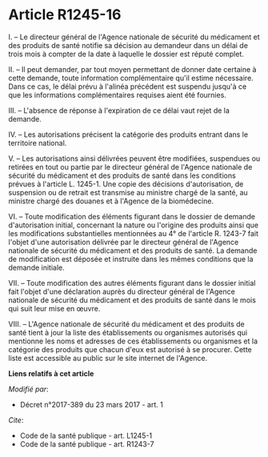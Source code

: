 # Article R1245-16

I. – Le directeur général de l'Agence nationale de sécurité du médicament et des produits de santé notifie sa décision au
demandeur dans un délai de trois mois à compter de la date à laquelle le dossier est réputé complet. 

II. – Il peut demander, par tout moyen permettant de donner date certaine à cette demande, toute information complémentaire
qu'il estime nécessaire. Dans ce cas, le délai prévu à l'alinéa précédent est suspendu jusqu'à ce que les informations
complémentaires requises aient été fournies. 

III. – L'absence de réponse à l'expiration de ce délai vaut rejet de la demande. 

IV. – Les autorisations précisent la catégorie des produits entrant dans le territoire national. 

V. – Les autorisations ainsi délivrées peuvent être modifiées, suspendues ou retirées en tout ou partie par le directeur
général de l'Agence nationale de sécurité du médicament et des produits de santé dans les conditions prévues à l'article L.
1245-1. Une copie des décisions d'autorisation, de suspension ou de retrait est transmise au ministre chargé de la santé, au
ministre chargé des douanes et à l'Agence de la biomédecine. 

VI. – Toute modification des éléments figurant dans le dossier de demande d'autorisation initial, concernant la nature ou
l'origine des produits ainsi que les modifications substantielles mentionnées au 4° de l'article R. 1243-7 fait l'objet d'une
autorisation délivrée par le directeur général de l'Agence nationale de sécurité du médicament et des produits de santé. La
demande de modification est déposée et instruite dans les mêmes conditions que la demande initiale. 

VII. – Toute modification des autres éléments figurant dans le dossier initial fait l'objet d'une déclaration auprès du
directeur général de l'Agence nationale de sécurité du médicament et des produits de santé dans le mois qui suit leur mise en
œuvre. 

VIII. – L'Agence nationale de sécurité du médicament et des produits de santé tient à jour la liste des établissements ou
organismes autorisés qui mentionne les noms et adresses de ces établissements ou organismes et la catégorie des produits que
chacun d'eux est autorisé à se procurer. Cette liste est accessible au public sur le site internet de l'Agence.

**Liens relatifs à cet article**

_Modifié par_:

  - Décret n°2017-389 du 23 mars 2017 - art. 1

_Cite_:

  - Code de la santé publique - art. L1245-1
  - Code de la santé publique - art. R1243-7
